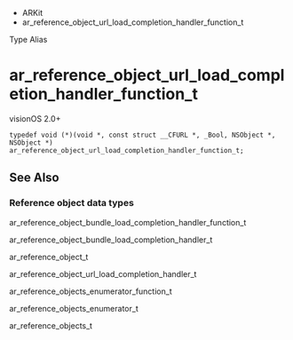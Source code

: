 

- ARKit
-  ar_reference_object_url_load_completion_handler_function_t 

Type Alias

# ar_reference_object_url_load_completion_handler_function_t

visionOS 2.0+

``` source
typedef void (*)(void *, const struct __CFURL *, _Bool, NSObject *, NSObject *) ar_reference_object_url_load_completion_handler_function_t;
```

## See Also

### Reference object data types

ar_reference_object_bundle_load_completion_handler_function_t

ar_reference_object_bundle_load_completion_handler_t

ar_reference_object_t

ar_reference_object_url_load_completion_handler_t

ar_reference_objects_enumerator_function_t

ar_reference_objects_enumerator_t

ar_reference_objects_t


